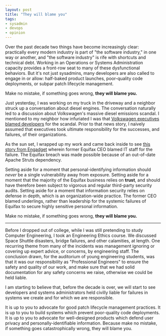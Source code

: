 ```yaml
---
layout: post
title: "They will blame you"
tags:
- sysadmin
- devops
- opinion
---
```


Over the past decade two things have become increasingly clear: practically
every modern industry is part of "the software industry," in one way or
another, and "the software industry" is rife with shortcuts and technical debt.
Working in an Operations or Systems Administration capacity provides a
front-row seat to many of these dysfunctional behaviors. But it's not just
sysadmins, many developers are also called to engage in or allow: half-baked
product launches, poor-quality code deployments, or subpar patch lifecycle
management.

Make no mistake, if something goes wrong, **they will blame you.**

Just yesterday, I was working on my truck in the driveway and a neighbor struck
up a conversation about diesel engines. The conversation naturally led to a
discussion about Volkswagen's massive diesel emissions scandal. I mentioned to
my neighbor how infuriated I was that [Volkswagen executives blamed developers](http://www.latimes.com/business/autos/la-fi-hy-vw-hearing-20151009-story.html)
for the scandal. Prior to that news story, I naively assumed that executives
took ultimate responsibility for the successes, and failures, of their
organizations.

As the sun set, I wrapped up my work and came back inside to see [this story from Engadget](https://www.engadget.com/2017/10/03/former-equifax-ceo-blames-breach-on-one-it-employee/)
wherein former Equifax CEO blamed IT staff for the failure. The Equifax breach
was made possible because of an out-of-date Apache Struts dependency.

Setting aside for a moment that personal-identifying information should _never_
be a single vulnerability away from exposure. Setting aside for a moment that
the majority of the Equifax business relies on **trust**, and should have
therefore been subject to vigorous and regular third-party security audits.
Setting aside for a moment that information security relies on defense in
depth, which is an organization-wide practice. The former CEO blamed
underlings, rather than leadership for the systemic failures of Equifax to
secure highly sensitive personal information.

Make no mistake, if something goes wrong, **they will blame you.**

---

Before I dropped out of college, while I was still pretending to study
Computer Engineering, I took an Engineering Ethics course. We discussed Space
Shuttle disasters, bridge failures, and other calamities, at length. One
recurring theme from many of the incidents was management ignoring or covering
up expert advice, or concerns, by engineering staff. The conclusion drawn, for
the auditorium of young engineering students, was that it was our
responsibility as "Professional Engineers" to ensure the safety and quality of
our work, and make sure that we had solid documentation for any safety concerns
we raise, otherwise we could be held liable.


I am starting to believe that, before the decade is over, we will start to see
developers and systems administrators held civilly liable for failures in
systems we create and for which we are responsible.

It is up to you to advocate for good patch lifecycle management practices. It
is up to you to build systems which prevent poor-quality code deployments. It
is up to you to advocate for well-designed products which defend user privacy
and personally-identifiable information. Because make no mistake, if something
goes catastrophically wrong, they will blame you.
